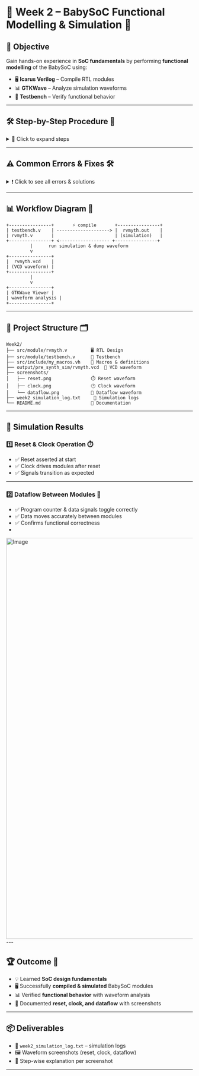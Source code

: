 # 🌟 Week 2 – BabySoC Functional Modelling & Simulation 🚀

## 🎯 Objective

Gain hands-on experience in **SoC fundamentals** by performing **functional modelling** of the BabySoC using:

* 🖥️ **Icarus Verilog** – Compile RTL modules
* 📊 **GTKWave** – Analyze simulation waveforms
* 🧪 **Testbench** – Verify functional behavior

---

## 🛠️ Step-by-Step Procedure 🔹

<details>
<summary>📂 Click to expand steps</summary>

1. **📥 Clone the Project**

   ```bash
   git clone https://github.com/manili/VSDBabySoC.git
   cd VSDBabySoC/src/module
   ```

2. **⚡ Compile RTL & Testbench**

   ```bash
   iverilog -o output/pre_synth_sim/rvmyth.out rvmyth.v testbench.v
   ```

3. **▶️ Run Simulation**

   ```bash
   ./output/pre_synth_sim/rvmyth.out
   ```

4. **💾 Generate VCD Waveform**

   * Ensure `$dumpfile` and `$dumpvars` present in `testbench.v`

5. **👀 Open Waveforms in GTKWave**

   ```bash
   gtkwave output/pre_synth_sim/rvmyth.vcd
   ```

6. **🔄 Observe Signals**

   * ⏱️ Clock and reset operations
   * 🔀 Dataflow between modules
   * 📡 Inter-module communication

7. **📝 Document Observations**
   Capture screenshots and note key behaviors.

</details>

---

## ⚠️ Common Errors & Fixes 🛠️

<details>
<summary>❗ Click to see all errors & solutions</summary>

### 🚫 TL-Verilog Not Found

```bash
tlverilog --version
tlverilog: command not found
```

* 🔍 Reason: TL-Verilog not installed (not needed for Week 2)
* ✅ Fix: Use `iverilog` + `gtkwave`

---

### 🚫 GTKWave Not Opening

* 🔍 Reason: Tried opening inside Yosys shell
* ✅ Fix: Exit shell, run:

```bash
gtkwave rvmyth.vcd
```

---

### 🚫 `.vcd` File Missing

* 🔍 Reason: `$dumpfile` or `$dumpvars` missing in testbench
* ✅ Fix: Add dump commands, re-run simulation

---

### 🚫 Compilation Errors

* 🔍 Reason: Syntax errors or module port mismatch
* ✅ Fix: Check semicolons, module ports, and signal widths

</details>

---

## 📊 Workflow Diagram 🔄

```text
+----------------+       ⚡ compile       +----------------+
| testbench.v    | --------------------> |  rvmyth.out    |
| rvmyth.v       |                       | (simulation)   |
+----------------+ <------------------- +----------------+
         |      run simulation & dump waveform
         v
+----------------+
|  rvmyth.vcd    |
| (VCD waveform) |
+----------------+
         |
         v
+----------------+
| GTKWave Viewer |
| waveform analysis |
+----------------+
```

---

## 📂 Project Structure 🗂️

```text
Week2/
├── src/module/rvmyth.v         🖥️ RTL Design
├── src/module/testbench.v      🧪 Testbench
├── src/include/my_macros.vh    📝 Macros & definitions
├── output/pre_synth_sim/rvmyth.vcd  💾 VCD waveform
├── screenshots/
│   ├── reset.png               ⏱️ Reset waveform
│   ├── clock.png               🕒 Clock waveform
│   └── dataflow.png            🔀 Dataflow waveform
├── week2_simulation_log.txt     📄 Simulation logs
└── README.md                   📘 Documentation
```

---

## 📸 Simulation Results

### 1️⃣ Reset & Clock Operation ⏱️


* ✅ Reset asserted at start
* ✅ Clock drives modules after reset
* ✅ Signals transition as expected

---

### 2️⃣ Dataflow Between Modules 🔀
 

* ✅ Program counter & data signals toggle correctly
* ✅ Data moves accurately between modules
* ✅ Confirms functional correctness
* 
<img width="1920" height="1080" alt="Image" src="https://github.com/user-attachments/assets/53b50085-5e42-4440-bc80-67f73248b9f5" />
---

## 🏆 Outcome 🎉

* 💡 Learned **SoC design fundamentals**
* 🖥️ Successfully **compiled & simulated** BabySoC modules
* 📊 Verified **functional behavior** with waveform analysis
* 📝 Documented **reset, clock, and dataflow** with screenshots

---

## 📦 Deliverables

* 📄 `week2_simulation_log.txt` – simulation logs
* 🖼️ Waveform screenshots (reset, clock, dataflow)
* 📝 Step-wise explanation per screenshot

---
